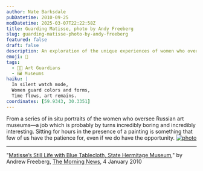 ```yaml
---
author: Nate Barksdale
pubDatetime: 2010-09-25
modDatetime: 2025-03-07T22:22:58Z
title: Guarding Matisse, photo by Andy Freeberg
slug: guarding-matisse-photo-by-andy-freeberg
featured: false
draft: false
description: An exploration of the unique experiences of women who oversee Russian art museums, specifically highlighting the patience required to engage with art on a deep level.
emoji: 🎨
tags:
  - 👩‍🎨 Art Guardians
  - 🖼️ Museums
haiku: |
  In silent watch mode,  
  Women guard colors and forms,  
  Time flows, art remains.
coordinates: [59.9343, 30.3351]
---
```


From a series of in situ portraits of the women who oversee Russian art museums—a job which is probably by turns incredibly boring and incredibly interesting. Sitting for hours in the presence of a painting is something that few of us have the patience for, even if we do have the opportunity. [![photo](http://culture-making.com/media/03-1.jpg)](http://www.themorningnews.org/archives/galleries/guardians_of_the_art_world/03gotaw.php)

---

"[Matisse’s Still Life with Blue Tablecloth, State Hermitage Museum](http://www.themorningnews.org/archives/galleries/guardians_of_the_art_world/03gotaw.php)," by Andrew Freeberg, [The Morning News](http://www.themorningnews.org/archives/galleries/guardians_of_the_art_world/03gotaw.php), 4 January 2010
